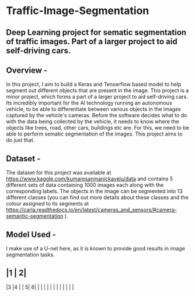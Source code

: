 # Traffic-Image-Segmentation
## Deep Learning project for sematic segmentation of traffic images. Part of a larger project to aid self-driving cars.


## Overview - 
In this project, I aim to build a Keras and Tenserflow based model to help segment out different objects that are present in the image. 
This project is a minor project, which forms a part of a larger project to aid self-driving cars. Its incredibly important for the AI technology running an autonomous vehicle, to be able to differentiate between various objects in the images captured by the vehicle's cameras. Before the software decides what to do with the data being collected by the vehicle, it needs to know where the objects like trees, road, other cars, buildings etc are. For this, we need to be able to perform sematic segmentation of the images.
This project aims to do just that.

## Dataset - 
The dataset for this project was available at https://www.kaggle.com/kumaresanmanickavelu/data and contains 5 different sets of data containing 1000 images each along with the corresponding labels. The objects in the image can be segmented into 13 different classes (you can find out more details about these classes and the colour assigned to its segments at https://carla.readthedocs.io/en/latest/cameras_and_sensors/#camera-semantic-segmentation ).

## Model Used -
I make use of a U-net here, as it is known to provide good results in image segmentation tasks. 

|1 | 2|
------
|3 |4 |
| 5| 6| 
| | |
| | |
| | | 
| | |
